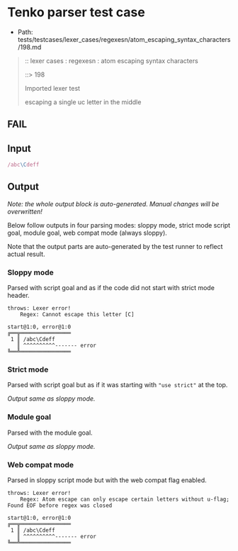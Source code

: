 # Tenko parser test case

- Path: tests/testcases/lexer_cases/regexesn/atom_escaping_syntax_characters/198.md

> :: lexer cases : regexesn : atom escaping syntax characters
>
> ::> 198
>
> Imported lexer test
>
> escaping a single uc letter in the middle

## FAIL

## Input

`````js
/abc\Cdeff
`````

## Output

_Note: the whole output block is auto-generated. Manual changes will be overwritten!_

Below follow outputs in four parsing modes: sloppy mode, strict mode script goal, module goal, web compat mode (always sloppy).

Note that the output parts are auto-generated by the test runner to reflect actual result.

### Sloppy mode

Parsed with script goal and as if the code did not start with strict mode header.

`````
throws: Lexer error!
    Regex: Cannot escape this letter [C]

start@1:0, error@1:0
╔══╦════════════════
 1 ║ /abc\Cdeff
   ║ ^^^^^^^^^^------- error
╚══╩════════════════

`````

### Strict mode

Parsed with script goal but as if it was starting with `"use strict"` at the top.

_Output same as sloppy mode._

### Module goal

Parsed with the module goal.

_Output same as sloppy mode._

### Web compat mode

Parsed in sloppy script mode but with the web compat flag enabled.

`````
throws: Lexer error!
    Regex: Atom escape can only escape certain letters without u-flag; Found EOF before regex was closed

start@1:0, error@1:0
╔══╦════════════════
 1 ║ /abc\Cdeff
   ║ ^^^^^^^^^^------- error
╚══╩════════════════

`````

